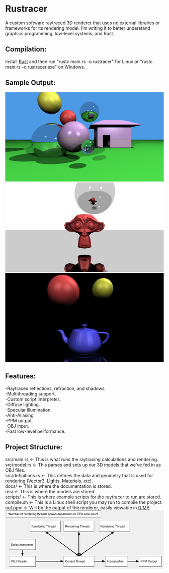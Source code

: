 # Rustracer
A custom software raytraced 3D renderer that uses no external libraries or frameworks for its rendering model. I'm writing it to better understand graphics programming, low-level systems, and Rust.

## Compilation:
Install [Rust](https://www.rust-lang.org/tools/install) and then run "rustc main.rs -o rustracer" for Linux or "rustc main.rs -o rustracer.exe" on Windows.

## Sample Output:
![A raytraced scene from Rustracer.](out.png "Render")\
![A raytraced monkey from Rustracer.](monkey.png "Render")\
![A raytraced teapot from Rustracer.](tea.png "Render")

## Features:
-Raytraced reflections, refraction, and shadows.\
-Multithreading support.\
-Custom script interpreter.\
-Diffuse lighting.\
-Specular illumination.\
-Anti-Aliasing\
-PPM output.\
-OBJ input.\
-Fast low-level performance.

## Project Structure:
src/main.rs <- This is what runs the raytracing calculations and rendering.\
src/model.rs <- This parses and sets up our 3D models that we've fed in as OBJ files.\
src/definitions.rs <- This defines the data and geometry that is used for rendering (Vector3, Lights, Materials, etc).\
docs/ <- This is where the documentation is stored.\
res/ <- This is where the models are stored.\
scripts/ <- This is where example scripts for the raytracer to run are stored.\
compile.sh <- This is a Linux shell script you may run to compile the project.\
out.ppm <- Will be the output of the renderer, easily viewable in [GIMP](https://www.gimp.org/downloads/).\
![A sequence diagram of Rustracer.](sequence_diagram.png "Sequence Diagram")

